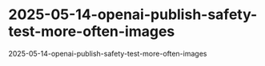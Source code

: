# 2025-05-14-openai-publish-safety-test-more-often-images
2025-05-14-openai-publish-safety-test-more-often-images
